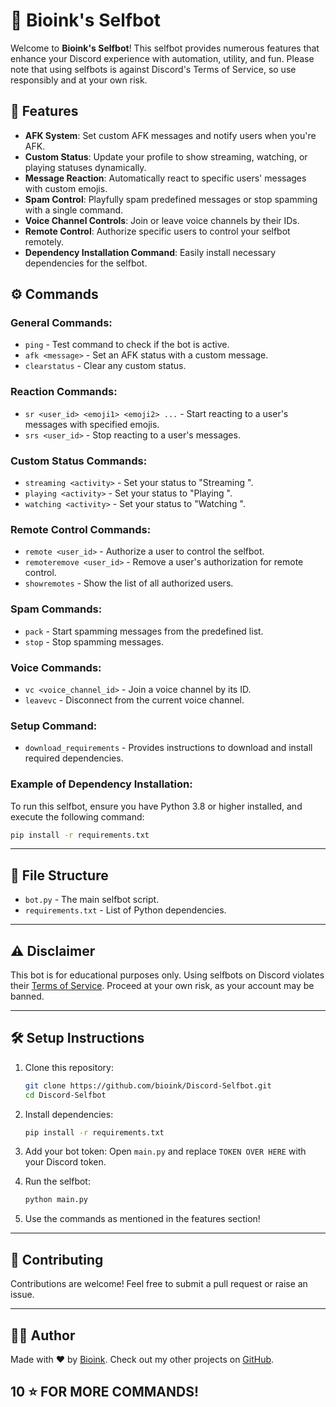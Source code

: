 # 📘 Bioink's Selfbot

Welcome to **Bioink's Selfbot**! This selfbot provides numerous features that enhance your Discord experience with automation, utility, and fun. Please note that using selfbots is against Discord's Terms of Service, so use responsibly and at your own risk.

## 🚀 Features

- **AFK System**: Set custom AFK messages and notify users when you're AFK.
- **Custom Status**: Update your profile to show streaming, watching, or playing statuses dynamically.
- **Message Reaction**: Automatically react to specific users' messages with custom emojis.
- **Spam Control**: Playfully spam predefined messages or stop spamming with a single command.
- **Voice Channel Controls**: Join or leave voice channels by their IDs.
- **Remote Control**: Authorize specific users to control your selfbot remotely.
- **Dependency Installation Command**: Easily install necessary dependencies for the selfbot.

## ⚙️ Commands

### General Commands:
- `ping` - Test command to check if the bot is active.
- `afk <message>` - Set an AFK status with a custom message.
- `clearstatus` - Clear any custom status.

### Reaction Commands:
- `sr <user_id> <emoji1> <emoji2> ...` - Start reacting to a user's messages with specified emojis.
- `srs <user_id>` - Stop reacting to a user's messages.

### Custom Status Commands:
- `streaming <activity>` - Set your status to "Streaming <activity>".
- `playing <activity>` - Set your status to "Playing <activity>".
- `watching <activity>` - Set your status to "Watching <activity>".

### Remote Control Commands:
- `remote <user_id>` - Authorize a user to control the selfbot.
- `remoteremove <user_id>` - Remove a user's authorization for remote control.
- `showremotes` - Show the list of all authorized users.

### Spam Commands:
- `pack` - Start spamming messages from the predefined list.
- `stop` - Stop spamming messages.

### Voice Commands:
- `vc <voice_channel_id>` - Join a voice channel by its ID.
- `leavevc` - Disconnect from the current voice channel.

### Setup Command:
- `download_requirements` - Provides instructions to download and install required dependencies.

### Example of Dependency Installation:
To run this selfbot, ensure you have Python 3.8 or higher installed, and execute the following command:
```bash
pip install -r requirements.txt
```

---

## 📁 File Structure

- `bot.py` - The main selfbot script.
- `requirements.txt` - List of Python dependencies.

---

## ⚠️ Disclaimer

This bot is for educational purposes only. Using selfbots on Discord violates their [Terms of Service](https://discord.com/terms). Proceed at your own risk, as your account may be banned.

---

## 🛠️ Setup Instructions

1. Clone this repository:
   ```bash
   git clone https://github.com/bioink/Discord-Selfbot.git
   cd Discord-Selfbot
   ```

2. Install dependencies:
   ```bash
   pip install -r requirements.txt
   ```

3. Add your bot token:
   Open `main.py` and replace `TOKEN OVER HERE` with your Discord token.

4. Run the selfbot:
   ```bash
   python main.py
   ```

5. Use the commands as mentioned in the features section!

---

## 🤝 Contributing

Contributions are welcome! Feel free to submit a pull request or raise an issue.

---

## 👨‍💻 Author

Made with ❤️ by [Bioink](https://github.com/bioink). Check out my other projects on [GitHub](https://github.com/bioink).

## 10 ⭐ FOR MORE COMMANDS!
